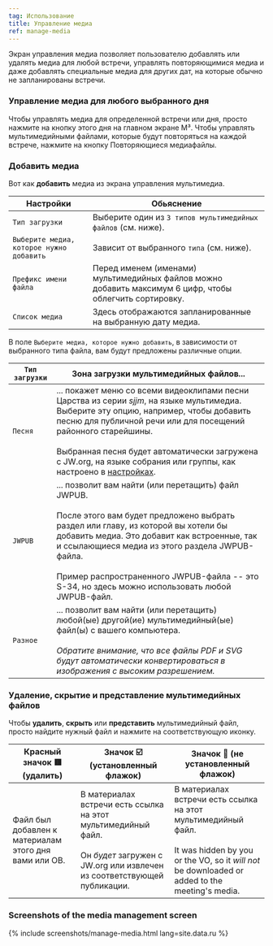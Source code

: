 ```yaml
---
tag: Использование
title: Управление медиа
ref: manage-media
---
```


Экран управления медиа позволяет пользователю добавлять или удалять медиа для любой встречи, управлять повторяющимися медиа и даже добавлять специальные медиа для других дат, на которые обычно не запланированы встречи.

### Управление медиа для любого выбранного дня

Чтобы управлять медиа для определенной встречи или дня, просто нажмите на кнопку этого дня на главном экране M³. Чтобы управлять мультимедийными файлами, которые будут повторяться на каждой встрече, нажмите на кнопку Повторяющиеся медиафайлы.

### Добавить медиа

Вот как **добавить** медиа из экрана управления мультимедиа.

| Настройки                                | Обьяснение                                                                                               |
| ---------------------------------------- | -------------------------------------------------------------------------------------------------------- |
| `Тип загрузки`                           | Выберите один из `3 типов мультимедийных файлов` (см. ниже).                                             |
| `Выберите медиа, которое нужно добавить` | Зависит от выбранного `типа` (см. ниже).                                                                 |
| `Префикс имени файла`                    | Перед именем (именами) мультимедийных файлов можно добавить максимум 6 цифр, чтобы облегчить сортировку. |
| `Список медиа`                           | Здесь отображаются запланированные на выбранную дату медиа.                                              |

В поле `Выберите медиа, которое нужно добавить`, в зависимости от выбранного типа файла, вам будут предложены различные опции.

| `Тип загрузки` | Зона загрузки мультимедийных файлов...                                                                                                                                                                                                                                                                                                                                             |
| -------------- | ---------------------------------------------------------------------------------------------------------------------------------------------------------------------------------------------------------------------------------------------------------------------------------------------------------------------------------------------------------------------------------- |
| `Песня`        | ... покажет меню со всеми видеоклипами песни Царства из серии *sjjm*, на языке мультимедиа. Выберите эту опцию, например, чтобы добавить песню для публичной речи или для посещений районного старейшины. <br><br> Выбранная песня будет автоматически загружена с JW.org, на языке собрания или группы, как настроено в [настройках]({{page.lang}}/#configuration).   |
| `JWPUB`        | ... позволит вам найти (или перетащить) файл JWPUB. <br><br> После этого вам будет предложено выбрать раздел или главу, из которой вы хотели бы добавить медиа. Это добавит как встроенные, так и ссылающиеся медиа из этого раздела JWPUB-файла. <br><br> Пример распространенного JWPUB-файла -- это S-34, но здесь можно использовать любой JWPUB-файл. |
| `Разное`       | ... позволит вам найти (или перетащить) любой(ые) другой(ие) мультимедийный(ые) файл(ы) с вашего компьютера. <br><br> *Обратите внимание, что все файлы PDF и SVG будут автоматически конвертироваться в изображения с высоким разрешением.*                                                                                                                           |

### Удаление, скрытие и представление мультимедийных файлов

Чтобы **удалить**, **скрыть** или **представить** мультимедийный файл, просто найдите нужный файл и нажмите на соответствующую иконку.

| Красный значок 🟥 (удалить)                            | Значок ☑️ (установленный флажок)                                                                                                                            | Значок 🔲 (не установленный флажок)                                                                                                                                                 |
| ----------------------------------------------------- | ----------------------------------------------------------------------------------------------------------------------------------------------------------- | ---------------------------------------------------------------------------------------------------------------------------------------------------------------------------------- |
| Файл был добавлен к материалам этого дня вами или ОВ. | В материалах встречи есть ссылка на этот мультимедийный файл. <br><br> Он *будет* загружен с JW.org или извлечен из соответствующей публикации. | В материалах встречи есть ссылка на этот мультимедийный файл. <br><br> It was hidden by you or the VO, so it *will not* be downloaded or added to the meeting's media. |

### Screenshots of the media management screen

{% include screenshots/manage-media.html lang=site.data.ru %}
